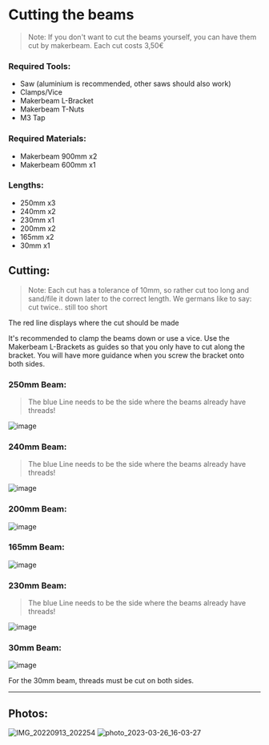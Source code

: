 # Cutting the beams

>Note: If you don't want to cut the beams yourself, you can have them cut by makerbeam. Each cut costs 3,50€

### Required Tools:
- Saw (aluminium is recommended, other saws should also work)
- Clamps/Vice
- Makerbeam L-Bracket
- Makerbeam T-Nuts
- M3 Tap

### Required Materials:
- Makerbeam 900mm x2
- Makerbeam 600mm x1

### Lengths:
- 250mm x3
- 240mm x2
- 230mm x1
- 200mm x2
- 165mm x2
- 30mm x1

## Cutting:
>Note: Each cut has a tolerance of 10mm, so rather cut too long and sand/file it down later to the correct length. We germans like to say: cut twice.. still too short

The red line displays where the cut should be made

It's recommended to clamp the beams down or use a vice.
Use the Makerbeam L-Brackets as guides so that you only have to cut along the bracket. You will have more guidance when you screw the bracket onto both sides.

### 250mm Beam:
>The blue Line needs to be the side where the beams already have threads!

![image](https://user-images.githubusercontent.com/35639879/227737606-d9dea101-44ca-4d2a-9a01-76bbb2c11fda.png)

### 240mm Beam:
>The blue Line needs to be the side where the beams already have threads!

![image](https://user-images.githubusercontent.com/35639879/227737315-98acbf11-8308-43b4-9ab4-94228fac536a.png)

### 200mm Beam:

![image](https://user-images.githubusercontent.com/35639879/227737320-15d37ae6-6949-472d-9357-a62fbbbba1c7.png)

### 165mm Beam:

![image](https://user-images.githubusercontent.com/35639879/227737329-547f84f2-1199-4c91-b75e-0e3f1f6cb201.png)

### 230mm Beam:
>The blue Line needs to be the side where the beams already have threads!

![image](https://user-images.githubusercontent.com/35639879/227737341-e557c5da-5685-4d42-9087-d7ff83361301.png)

### 30mm Beam:

![image](https://user-images.githubusercontent.com/35639879/227737350-acfd15d9-7693-4aee-a3b6-636e4ea5d1c0.png)

For the 30mm beam, threads must be cut on both sides.

---

## Photos:
![IMG_20220913_202254](https://user-images.githubusercontent.com/35639879/227737888-9dea04ea-6cc5-4a98-b6cb-d24dba62af21.jpg)
![photo_2023-03-26_16-03-27](https://user-images.githubusercontent.com/35639879/227781069-a8b43721-4126-4d0c-b6d9-0373e316d6b6.jpg)
